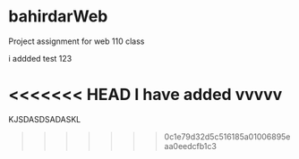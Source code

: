 # bahirdarWeb

Project assignment for web 110 class

i addded test 123

<<<<<<< HEAD
I have added vvvvv
=======
KJSDASDSADASKL

>>>>>>> 0c1e79d32d5c516185a01006895eaa0eedcfb1c3
